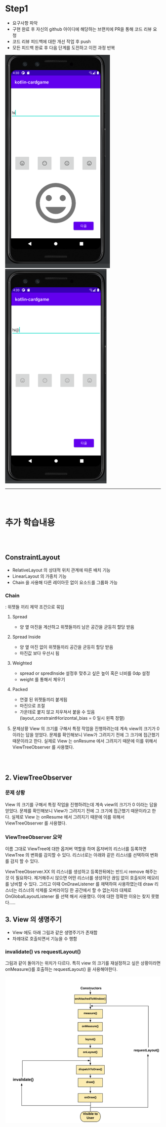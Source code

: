 # Step1

- 요구사항 파악
- 구현 완료 후 자신의 github 아이디에 해당하는 브랜치에 PR을 통해 코드 리뷰 요청
- 코드 리뷰 피드백에 대한 개선 작업 후 push
- 모든 피드백 완료 후 다음 단계를 도전하고 이전 과정 반복

![img_1.png](img_1.png)
![img_2.png](img_2.png)


---
<br></br>


# 추가 학습내용 

<br></br>
## ConstraintLayout

- RelativeLayout 의 상대적 위치 관계에 따른 배치 기능
- LinearLayout 의 가중치 기능
- Chain 을 사용해 다른 레이아웃 없이 요소드를 그룹화 가능

### Chain

: 위젯들 끼리 제약 조건으로 묶임

1. Spread
    - 양 옆 마진을 계산하고 위젯들끼리 남은 공간을 균등히 할당 받음
2. Spread Inside
    - 양 옆 마진 없이 위젯들끼리 공간을 균등히 할당 받음
    - 마진값 보다 우선시 됨
3. Weighted
    - spread or spredInside 설정후 맞추고 싶은 높이 혹은 너비를 0dp 설정
    - weight 를 통해서 체우기
4. Packed
    - 연결 된 위젯들끼리 붙게됨
    - 마진으로 조절
    - 가운데로 붙지 않고 치우쳐서 붙을 수 있음(layout_constraintHorizontal_bias = 0 일시 왼쪽 정렬)


1.  문제상황
    View 의 크기를 구해서 특정 작업을 진행하려는데 계속 view의 크기가 0 이라는 답을 얻었다. 문제를 확인해보니 View가 그려지기 전에 그 크기에 접근했기 때문이라고 한다. 실제로 View 는 onResume 에서 그려지기 때문에 이를 위해서 ViewTreeObserver 를 사용했다.

<br></br>

## 2.  ViewTreeObserver

### 문제 상황
View 의 크기를 구해서 특정 작업을 진행하려는데 계속 view의 크기가 0 이라는 답을 얻었다. 문제를 확인해보니 View가 그려지기 전에 그 크기에 접근했기 때문이라고 한다. 실제로 View 는 onResume 에서 그려지기 때문에 이를 위해서 ViewTreeObserver 를 사용했다.

### ViewTreeObserver 요약
이름 그대로 ViewTree에 대한 옵저버 역할을 하며 옵저버의 리스너를 등록하면 ViewTree 의 변화를 감지할 수 있다. 
리스너로는 아래와 같은 리스너를 선택하여 변화를 감지 할 수 있다.



ViewTreeObserver.XX 의 리스너를 생성하고 등록한뒤에는 반드시 remove 해주는 것 이 필요하다.
제거해주시 않으면 어떤 리스너를 생성하던 끊임 없이 호출되어 메모리를 낭비할 수 있다.
그리고 이때 OnDrawListener 를 채택하여 사용하였는데 draw 리스너는 리스너의 삭제를 오버라이딩 한 공간에서 할 수 없는지라 대체로 OnGlobalLayoutListener 를 선택 해서 사용했다.
이에 대한 정확한 이유는 찾지 못했다.....

## 3. View 의 생명주기 

- View 에도 아래 그림과 같은 생명주기가 존재함
- 차례대로 호출되면서 기능을 수 행함

### invalidate() vs requestLayout()
그림과 같이 돌아가는 위치가 다르다. 특히 view 의 크기를 재설정하고 싶은 상황이라면 onMeasure()를 호출하는 
requestLayout() 을 사용해야한다.

![img.png](img.png)





